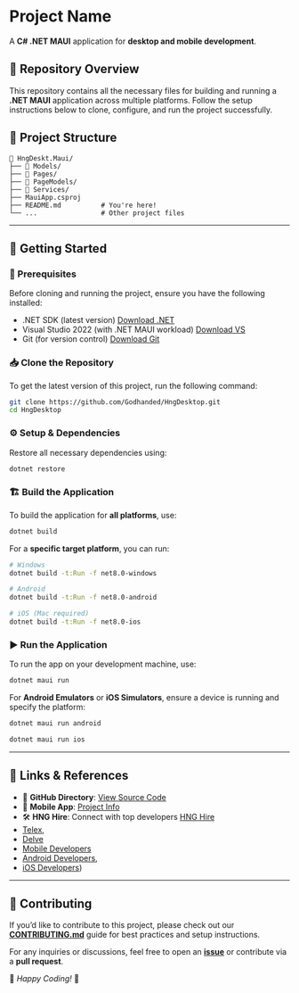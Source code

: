 ﻿# Project Name

A **C# .NET MAUI** application for **desktop and mobile development**.

## 📌 Repository Overview
This repository contains all the necessary files for building and running a **.NET MAUI** application across multiple platforms. Follow the setup instructions below to clone, configure, and run the project successfully.

## 📂 Project Structure
```
📂 HngDeskt.Maui/
├── 📁 Models/
├── 📁 Pages/
├── 📁 PageModels/
├── 📁 Services/
├── MauiApp.csproj
├── README.md          # You're here!
└── ...                # Other project files
```

---

## 🚀 Getting Started
### 🔹 Prerequisites
Before cloning and running the project, ensure you have the following installed:
- .NET SDK (latest version) [Download .NET](https://dotnet.microsoft.com/en-us/download/dotnet/)
- Visual Studio 2022 (with .NET MAUI workload) [Download VS](https://visualstudio.microsoft.com/)
- Git (for version control) [Download Git](https://git-scm.com/)

### 📥 Clone the Repository
To get the latest version of this project, run the following command:
```sh
git clone https://github.com/Godhanded/HngDesktop.git
cd HngDesktop
```

### ⚙️ Setup & Dependencies
Restore all necessary dependencies using:
```sh
dotnet restore
```

### 🏗️ Build the Application
To build the application for **all platforms**, use:
```sh
dotnet build
```
For a **specific target platform**, you can run:
```sh
# Windows
dotnet build -t:Run -f net8.0-windows

# Android
dotnet build -t:Run -f net8.0-android

# iOS (Mac required)
dotnet build -t:Run -f net8.0-ios
```

### ▶️ Run the Application
To run the app on your development machine, use:
```sh
dotnet maui run
```
For **Android Emulators** or **iOS Simulators**, ensure a device is running and specify the platform:
```sh
dotnet maui run android

dotnet maui run ios
```

---

## 🔗 Links & References
- 📂 **GitHub Directory**: [View Source Code](https://github.com/Godhanded/HngDesktop)
- 📱 **Mobile App**: [Project Info](https://hng.tech/hire)
- 🛠 **HNG Hire**: Connect with top developers [HNG Hire](https://hng.tech/hire)
- [Telex](https://delve.fun/), 
- [Delve](https://delve.fun/) 
- [Mobile Developers](http://hng.tech/hire/mobile-ui-ux-developers) 
- [Android Developers](http://hng.tech/hire/mobile-ui-ux-developers), 
- [iOS Developers](http://hng.tech/hire/mobile-ui-ux-developers))

---

## 🤝 Contributing
If you’d like to contribute to this project, please check out our **[CONTRIBUTING.md](./CONTRIBUTING.md)** guide for best practices and setup instructions.

For any inquiries or discussions, feel free to open an **[issue](https://github.com/Godhanded/HngDesktop/issues)** or contribute via a **pull request**.

🎉 *Happy Coding!* 🎉
